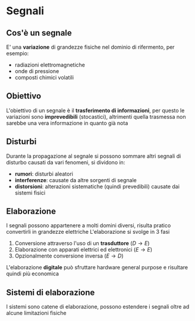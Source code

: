 # Segnali
## Cos'è un segnale
E' una **variazione** di grandezze fisiche nel dominio di rifermento, per esempio:
- radiazioni elettromagnetiche
- onde di pressione
- composti chimici volatili

## Obiettivo
L'obiettivo di un segnale è il **trasferimento di informazioni**, per questo le variazioni sono **imprevedibili** (stocastici), altrimenti quella trasmessa non sarebbe una vera informazione in quanto già nota

## Disturbi
Durante la propagazione al segnale si possono sommare altri segnali di disturbo causati da vari fenomeni, si dividono in:
- **rumori**: disturbi aleatori
- **interferenze**: causate da altre sorgenti di segnale
- **distorsioni**: alterazioni sistematiche (quindi prevedibili) causate dai sistemi fisici

## Elaborazione
I segnali possono appartenere a molti domini diversi, risulta pratico convertirli in grandezze elettriche
L'elaborazione si svolge in 3 fasi
1) Conversione attraverso l'uso di un **trasduttore** ($D\to E$)
2) Elaborazione con apparati elettrici ed elettronici ($E\to E$)
3) Opzionalmente conversione inversa ($E\to D$)

L'elaborazione **digitale** può sfruttare hardware general purpose e risultare quindi più economica
## Sistemi di elaborazione
I sistemi sono catene di elaborazione, possono estendere i segnali oltre ad alcune limitazioni fisiche